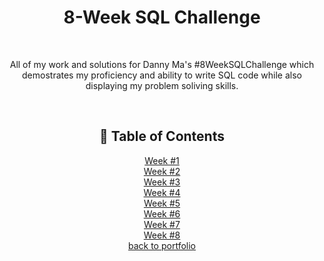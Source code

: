 <h1 align="center">8-Week SQL Challenge</h1>
<br><p align="center">All of my work and solutions for Danny Ma's #8WeekSQLChallenge which demostrates my proficiency and ability to write SQL code while also displaying my problem soliving skills.</p>

<br><h2 align="center">🧭 Table of Contents</h2>

<p align="center">
<a href=''>Week #1</a>
<br><a href=''>Week #2</a>
<br><a href=''>Week #3</a>
<br><a href=''>Week #4</a>
<br><a href=''>Week #5</a>
<br><a href=''>Week #6</a>
<br><a href=''>Week #7</a>
<br><a href=''>Week #8</a>
<br><a href=''>back to portfolio</a>
</p>
